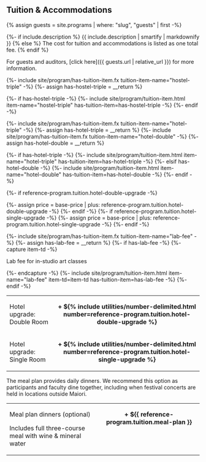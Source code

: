 ## Tuition & Accommodations

{% assign guests = site.programs | where: "slug", "guests" | first -%}

{%- if include.description %}
{{ include.description | smartify | markdownify }}
{% else %}
The cost for tuition and accommodations is listed as one total fee.
{% endif %}

For guests and auditors, [click here]({{ guests.url | relative_url }}) for more information.

<table>
<tbody>

{%- include site/program/has-tuition-item.fx tuition-item-name="hostel-triple" -%}
{%- assign has-hostel-triple = __return %}

{%- if has-hostel-triple -%}
    {%- include site/program/tuition-item.html item-name="hostel-triple" has-tuition-item=has-hostel-triple -%}
{%- endif -%}

{%- include site/program/has-tuition-item.fx tuition-item-name="hotel-triple" -%}
{%- assign has-hotel-triple = __return %}
{%- include site/program/has-tuition-item.fx tuition-item-name="hotel-double" -%}
{%- assign has-hotel-double = __return %}

{%- if has-hotel-triple -%}
    {%- include site/program/tuition-item.html item-name="hotel-triple" has-tuition-item=has-hotel-triple -%}
{%- elsif has-hotel-double -%}
    {%- include site/program/tuition-item.html item-name="hotel-double" has-tuition-item=has-hotel-double -%}
{%- endif -%}

{%- if reference-program.tuition.hotel-double-upgrade -%}
    <tr class="upgrade">
        <td valign="top"><p class="name">Hotel upgrade: Double Room</p></td>
        {%- assign price = base-price | plus: reference-program.tuition.hotel-double-upgrade -%}
        <td class="cost" align="center" valign="top"><p><strong>+ ${% include utilities/number-delimited.html number=reference-program.tuition.hotel-double-upgrade %}</strong></p></td>
    </tr>
{%- endif -%}
{%- if reference-program.tuition.hotel-single-upgrade -%}
    <tr class="upgrade">
        <td valign="top"><p class="name">Hotel upgrade: Single Room</p></td>
        {%- assign price = base-price | plus: reference-program.tuition.hotel-single-upgrade -%}
        <td class="cost" align="center" valign="top"><p><strong>+ ${% include utilities/number-delimited.html number=reference-program.tuition.hotel-single-upgrade %}</strong></p></td>
    </tr>
{%- endif -%}

{%- include site/program/has-tuition-item.fx tuition-item-name="lab-fee" -%}
{%- assign has-lab-fee = __return %}
{%- if has-lab-fee -%}
    {%- capture item-td -%}
        <p class="name">Lab fee for in-studio art classes</p>
    {%- endcapture -%}
    {%- include site/program/tuition-item.html item-name="lab-fee" item-td=item-td has-tuition-item=has-lab-fee -%}
{%- endif -%}
</tbody>
</table>

The meal plan provides daily dinners. We recommend this option as participants and faculty dine together, including when festival concerts are held in locations outside Maiori.

<table>
<tbody>
    <tr>
        <td>
            <p class="name">Meal plan dinners (optional)</p>
            <p class="description">Includes full three-course meal with wine & mineral water</p>
        </td><td class="cost" align="center" valign="top"><p><strong>+ ${{ reference-program.tuition.meal-plan }}</strong></p></td>
    </tr>
</tbody>
</table>

